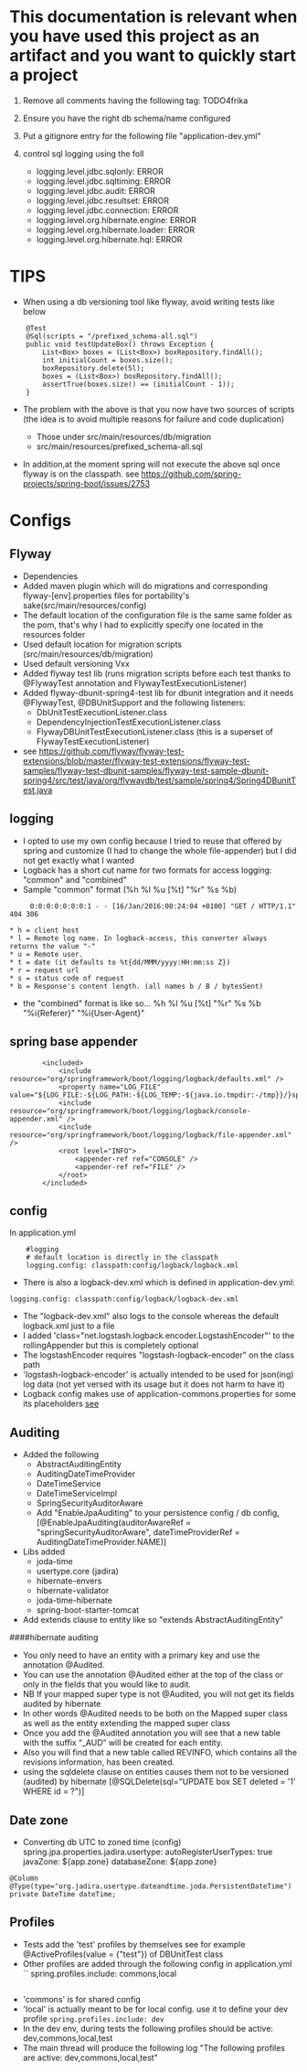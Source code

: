 
This documentation is relevant when you have used this project as an artifact and you want to quickly start a project
=====================================================================================================================

1. Remove all comments having the following tag: TODO4frika

2. Ensure you have the right db schema/name configured

3. Put a gitignore entry for the following file "application-dev.yml"

4. control sql logging using the foll
    * logging.level.jdbc.sqlonly: ERROR
    * logging.level.jdbc.sqltiming: ERROR
    * logging.level.jdbc.audit: ERROR
    * logging.level.jdbc.resultset: ERROR
    * logging.level.jdbc.connection: ERROR
    * logging.level.org.hibernate.engine: ERROR
    * logging.level.org.hibernate.loader: ERROR
    * logging.level.org.hibernate.hql: ERROR




TIPS
====

* When using a db versioning tool like flyway, avoid writing tests like below
```
    @Test
    @Sql(scripts = "/prefixed_schema-all.sql")
    public void testUpdateBox() throws Exception {
        List<Box> boxes = (List<Box>) boxRepository.findAll();
        int initialCount = boxes.size();
        boxRepository.delete(5l);
        boxes = (List<Box>) boxRepository.findAll();
        assertTrue(boxes.size() == (initialCount - 1));
    }
```

* The problem with the above is that you now have two sources of scripts (the idea is to avoid multiple reasons for failure and code duplication)
  * Those under src/main/resources/db/migration
  * src/main/resources/prefixed_schema-all.sql

* In addition,at the moment spring will not execute the above sql once flyway is on the classpath. see https://github.com/spring-projects/spring-boot/issues/2753



Configs
=======

Flyway
------
* Dependencies
* Added maven plugin which will do migrations and corresponding flyway-[env].properties files for portability's sake(src/main/resources/config)
* The default location of the configuration file is the same same folder as the pom, that's why I had to explicitly specify one located in the resources folder
* Used default location for migration scripts (src/main/resources/db/migration)
* Used default versioning Vxx
* Added flyway test lib (runs migration scripts before each test thanks to @FlywayTest annotation and FlywayTestExecutionListener)
* Added flyway-dbunit-spring4-test lib for dbunit integration and it needs @FlywayTest, @DBUnitSupport and the following listeners:
    * DbUnitTestExecutionListener.class
    * DependencyInjectionTestExecutionListener.class
    * FlywayDBUnitTestExecutionListener.class (this is a superset of FlywayTestExecutionListener)
* see https://github.com/flyway/flyway-test-extensions/blob/master/flyway-test-extensions/flyway-test-samples/flyway-test-dbunit-samples/flyway-test-sample-dbunit-spring4/src/test/java/org/flywaydb/test/sample/spring4/Spring4DBunitTest.java


logging
-------
* I opted to use my own config because I tried to reuse that offered by spring and customize (I had to change the whole file-appender) but I did not get exactly what I wanted
* Logback has a short cut name for two formats for access logging: "common" and "combined"
* Sample "common" format (%h %l %u [%t] "%r" %s %b)
 ```
      0:0:0:0:0:0:0:1 - - [16/Jan/2016:00:24:04 +0100] "GET / HTTP/1.1" 404 306
 ```

    * h = client host
    * l = Remote log name. In logback-access, this converter always returns the value "-"
    * u = Remote user.
    * t = date (it defaults to %t{dd/MMM/yyyy:HH:mm:ss Z})
    * r = request url
    * s = status code of request
    * b = Response's content length. (all names b / B / bytesSent)

* the "combined" format is like so... %h %l %u [%t] "%r" %s %b "%i{Referer}" "%i{User-Agent}"


spring base appender
--------------------

```
        <included>
            <include resource="org/springframework/boot/logging/logback/defaults.xml" />
            <property name="LOG_FILE" value="${LOG_FILE:-${LOG_PATH:-${LOG_TEMP:-${java.io.tmpdir:-/tmp}}/}spring.log}"/>
            <include resource="org/springframework/boot/logging/logback/console-appender.xml" />
            <include resource="org/springframework/boot/logging/logback/file-appender.xml" />
            <root level="INFO">
                <appender-ref ref="CONSOLE" />
                <appender-ref ref="FILE" />
            </root>
        </included>
```

config
-------

In application.yml

```
    #logging
    # default location is directly in the classpath
    logging.config: classpath:config/logback/logback.xml
```
* There is also a logback-dev.xml which is defined in application-dev.yml:

```
logging.config: classpath:config/logback/logback-dev.xml
```

* The "logback-dev.xml" also logs to the console whereas the default logback.xml just to a file
* I added 'class="net.logstash.logback.encoder.LogstashEncoder"' to the rollingAppender but this is completely optional
* The logstashEncoder requires "logstash-logback-encoder" on the class path
* 'logstash-logback-encoder' is actually intended to be used for json(ing) log data (not yet versed with its usage but it does not harm to have it)
* Logback config makes use of application-commons.properties for some its placeholders [see](http://stackoverflow.com/questions/29322709/unable-to-use-spring-property-placeholders-in-logback-xml)



Auditing
--------
* Added the following
    * AbstractAuditingEntity
    * AuditingDateTimeProvider
    * DateTimeService
    * DateTimeServiceImpl
    * SpringSecurityAuditorAware
    * Add "EnableJpaAuditing" to your persistence config / db config, [@EnableJpaAuditing(auditorAwareRef = "springSecurityAuditorAware", dateTimeProviderRef = AuditingDateTimeProvider.NAME)]
* Libs added
    * joda-time
    * usertype.core (jadira)
    * hibernate-envers
    * hibernate-validator
    * joda-time-hibernate
    * spring-boot-starter-tomcat
* Add extends clause to entity like so "extends AbstractAuditingEntity"

####hibernate auditing
* You only need to have an entity with a primary key and use the annotation @Audited.
* You can use the annotation @Audited either at the top of the class or only in the fields that you would like to audit.
* NB If your mapped super type is not @Audited, you will not get its fields audited by hibernate
* In other words @Audited needs to be both on the Mapped super class as well as the entity extending the mapped super class
* Once you add the @Audited annotation you will see that a new table with the suffix “_AUD” will be created for each entity.
* Also you will find that a new table called REVINFO, which contains all the revisions information, has been created.
* using the sqldelete clause on entities causes them not to be versioned (audited) by hibernate [@SQLDelete(sql="UPDATE box SET deleted = '1' WHERE id = ?")]


Date zone
---------

* Converting db UTC to zoned time (config)
      spring.jpa.properties.jadira.usertype:
        autoRegisterUserTypes: true
        javaZone: ${app.zone}
        databaseZone: ${app.zone}

```
@Column
@Type(type="org.jadira.usertype.dateandtime.joda.PersistentDateTime")
private DateTime dateTime;
```


Profiles
---------
* Tests add the 'test' profiles by themselves see for example @ActiveProfiles(value = {"test"}) of DBUnitTest class
* Other profiles are added through the following config in application.yml
  ``
  spring.profiles.include: commons,local
  ```
* 'commons' is for shared config
* 'local' is actually meant to be for local config.  use it to define your dev profile <code>spring.profiles.include: dev</code>
* In the dev env, during tests the following profiles should be active: dev,commons,local,test
* The main thread will produce the following log "The following profiles are active: dev,commons,local,test"

